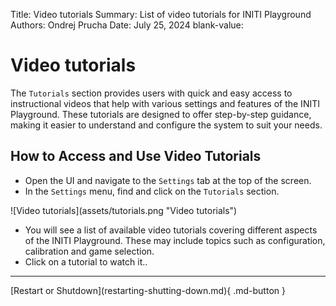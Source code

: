 Title:   Video tutorials
Summary: List of video tutorials for INITI Playground
Authors: Ondrej Prucha
Date:    July 25, 2024
blank-value:

# Video tutorials

The `Tutorials` section provides users with quick and easy access to instructional videos that help with various settings and features of the INITI Playground. These tutorials are designed to offer step-by-step guidance, making it easier to understand and configure the system to suit your needs.

## How to Access and Use Video Tutorials

- Open the UI and navigate to the `Settings` tab at the top of the screen.
- In the `Settings` menu, find and click on the `Tutorials` section.

<div class="center imageWidth" markdown>
![Video tutorials](assets/tutorials.png "Video tutorials")
</div>


- You will see a list of available video tutorials covering different aspects of the INITI Playground. These may include topics such as configuration, calibration and game selection.
- Click on a tutorial to watch it.. 


----


<div class="center" markdown>
[Restart or Shutdown](restarting-shutting-down.md){ .md-button }
</div>

<br />